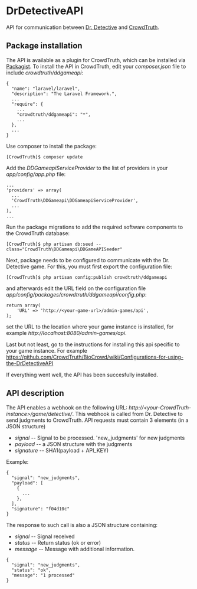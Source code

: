 # DrDetectiveAPI
API for communication between [Dr. Detective](https://github.com/CrowdTruth/DrDetective) and [CrowdTruth](https://github.com/CrowdTruth/CrowdTruth).

## Package installation
The API is available as a plugin for CrowdTruth, which can be installed via [Packagist](https://packagist.org/packages/crowdtruth/ddgameapi). To install the API in CrowdTruth, edit your *composer.json* file to include *crowdtruth/ddgameapi*:

```
{
  "name": "laravel/laravel",
  "description": "The Laravel Framework.",
  ...
  "require": {
    ...
    "crowdtruth/ddgameapi": "*",
    ...
  },
  ...
}

```

Use composer to install the package:

```
[CrowdTruth]$ composer update
```

Add the *DDGameapiServiceProvider* to the list of providers in your *app/config/app.php* file:

```
...
'providers' => array(
  ...
  'CrowdTruth\DDGameapi\DDGameapiServiceProvider',
  ...
),
...
```

Run the package migrations to add the required software components to the CrowdTruth database:

```
[CrowdTruth]$ php artisan db:seed --class="CrowdTruth\DDGameapi\DDGameAPISeeder"
```

Next, package needs to be configured to communicate with the Dr. Detective game. For this, you must first export the configuration file:

```
[CrowdTruth]$ php artisan config:publish crowdtruth/ddgameapi
```

and afterwards edit the URL field on the configuration file *app/config/packages/crowdtruth/ddgameapi/config.php*:

```
return array(
	'URL' => 'http://<your-game-url>/admin-games/api',
);
```

set the URL to the location where your game instance is installed, for example *http://localhost:8080/admin-games/api*.

Last but not least, go to the instructions for installing this api specific to your game instance. For example https://github.com/CrowdTruth/BioCrowd/wiki/Configurations-for-using-the-DrDetectiveAPI

If everything went well, the API has been succesfully installed.

## API description

The API enables a webhook on the following URL: *http://\<your-CrowdTruth-instance\>/game/detective/*. This webhook is called from Dr. Detective to send judgments to CrowdTruth. API requests must contain 3 elements (in a JSON structure)

 - *signal* -- Signal to be processed. 'new_judgments' for new judgments
 - *payload* -- a JSON structure with the judgments
 - *signature* -- SHA1(payload + API_KEY)

Example:
```
{
  "signal": "new_judgments",
  "payload": [
    {
      ...
    },
  ],
  "signature": "f04d10c"
}
```

The response to such call is also a JSON structure containing:
 - *signal* -- Signal received
 - *status* -- Return status (ok or error)
 - *message* -- Message with additional information.

```
{
  "signal": "new_judgments",
  "status": "ok",
  "message": "1 processed"
}
```
